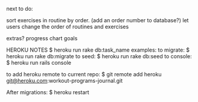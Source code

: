 next to do:


  sort exercises in routine by order. (add an order number to database?)
  let users change the order of routines and exercises



extras?
progress chart
goals


HEROKU NOTES
$ heroku run rake db:task_name
examples:
to migrate:
$ heroku run rake db:migrate
to seed:
$ heroku run rake db:seed
to console:
$ heroku run rails console

to add heroku remote to current repo:
$ git remote add heroku git@heroku.com:workout-programs-journal.git

After migrations:
$ heroku restart
